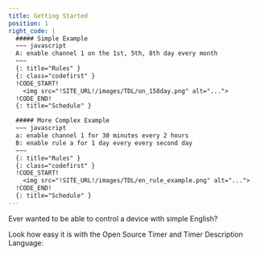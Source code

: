 ```yaml
---
title: Getting Started
position: 1
right_code: |
  ##### Simple Example
  ~~~ javascript 
  A: enable channel 1 on the 1st, 5th, 8th day every month
  ~~~
  {: title="Rules" }
  {: class="codefirst" }
  !CODE_START!
    <img src="!SITE_URL!/images/TDL/on_158day.png" alt="...">
  !CODE_END!
  {: title="Schedule" }

  ##### More Complex Example
  ~~~ javascript 
  a: enable channel 1 for 30 minutes every 2 hours
  B: enable rule a for 1 day every every second day
  ~~~
  {: title="Rules" }
  {: class="codefirst" }
  !CODE_START!
    <img src="!SITE_URL!/images/TDL/en_rule_example.png" alt="...">
  !CODE_END!
  {: title="Schedule" }
---
```


Ever wanted to be able to control a device with simple English?

Look how easy it is with the Open Source Timer and Timer Description Language: